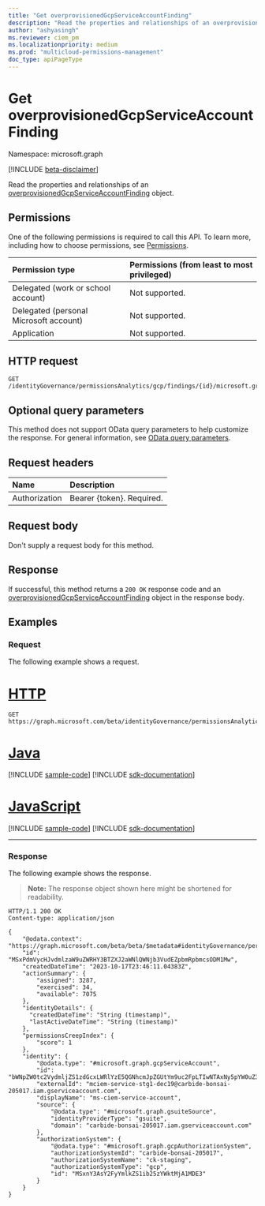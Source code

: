 ```yaml
---
title: "Get overprovisionedGcpServiceAccountFinding"
description: "Read the properties and relationships of an overprovisionedGcpServiceAccountFinding object."
author: "ashyasingh"
ms.reviewer: ciem_pm
ms.localizationpriority: medium
ms.prod: "multicloud-permissions-management"
doc_type: apiPageType
---
```


# Get overprovisionedGcpServiceAccountFinding
Namespace: microsoft.graph

[!INCLUDE [beta-disclaimer](../../includes/beta-disclaimer.md)]

Read the properties and relationships of an [overprovisionedGcpServiceAccountFinding](../resources/overprovisionedgcpserviceaccountfinding.md) object.

## Permissions

One of the following permissions is required to call this API. To learn more, including how to choose permissions, see [Permissions](/graph/permissions-reference).

|Permission type|Permissions (from least to most privileged)|
|:---|:---|
|Delegated (work or school account)|Not supported.|
|Delegated (personal Microsoft account)|Not supported.|
|Application|Not supported.|

## HTTP request

<!-- {
  "blockType": "ignored"
}
-->
``` http
GET /identityGovernance/permissionsAnalytics/gcp/findings/{id}/microsoft.graph.overprovisionedGcpServiceAccountFinding
```

## Optional query parameters

This method does not support OData query parameters to help customize the response. For general information, see [OData query parameters](/graph/query-parameters).

## Request headers

|Name|Description|
|:---|:---|
|Authorization|Bearer {token}. Required.|

## Request body
Don't supply a request body for this method.

## Response

If successful, this method returns a `200 OK` response code and an [overprovisionedGcpServiceAccountFinding](../resources/overprovisionedgcpserviceaccountfinding.md) object in the response body.

## Examples

### Request

The following example shows a request.
# [HTTP](#tab/http)
<!-- {
  "blockType": "request",
  "name": "get_overprovisionedgcpserviceaccountfinding"
}
-->
``` http
GET https://graph.microsoft.com/beta/identityGovernance/permissionsAnalytics/gcp/findings/MSxPdmVycHJvdmlzaW9uZWRHY3BTZXJ2aWNlQWNjb3VudEZpbmRpbmcsODM1Mw/microsoft.graph.overprovisionedGcpServiceAccountFinding
```

# [Java](#tab/java)
[!INCLUDE [sample-code](../includes/snippets/java/get-overprovisionedgcpserviceaccountfinding-java-snippets.md)]
[!INCLUDE [sdk-documentation](../includes/snippets/snippets-sdk-documentation-link.md)]

# [JavaScript](#tab/javascript)
[!INCLUDE [sample-code](../includes/snippets/javascript/get-overprovisionedgcpserviceaccountfinding-javascript-snippets.md)]
[!INCLUDE [sdk-documentation](../includes/snippets/snippets-sdk-documentation-link.md)]

---

### Response

The following example shows the response.
>**Note:** The response object shown here might be shortened for readability.
<!-- {
  "blockType": "response",
  "truncated": true,
  "@odata.type": "microsoft.graph.overprovisionedGcpServiceAccountFinding"
}
-->
``` http
HTTP/1.1 200 OK
Content-type: application/json

{
    "@odata.context": "https://graph.microsoft.com/beta/beta/$metadata#identityGovernance/permissionsAnalytics/gcp/findings/microsoft.graph.overprovisionedGcpServiceAccountFinding/$entity",
    "id": "MSxPdmVycHJvdmlzaW9uZWRHY3BTZXJ2aWNlQWNjb3VudEZpbmRpbmcsODM1Mw",
    "createdDateTime": "2023-10-17T23:46:11.04383Z",
    "actionSummary": {
        "assigned": 3287,
        "exercised": 34,
        "available": 7075
    },
    "identityDetails": {
      "createdDateTime": "String (timestamp)",
      "lastActiveDateTime": "String (timestamp)"
    },
    "permissionsCreepIndex": {
        "score": 1
    },
    "identity": {
        "@odata.type": "#microsoft.graph.gcpServiceAccount",
        "id": "bWNpZW0tc2VydmljZS1zdGcxLWRlYzE5QGNhcmJpZGUtYm9uc2FpLTIwNTAxNy5pYW0uZ3NlcnZpY2VhY2NvdW50LmNvbQ",
        "externalId": "mciem-service-stg1-dec19@carbide-bonsai-205017.iam.gserviceaccount.com",
        "displayName": "ms-ciem-service-account",
        "source": {
            "@odata.type": "#microsoft.graph.gsuiteSource",
            "identityProviderType": "gsuite",
            "domain": "carbide-bonsai-205017.iam.gserviceaccount.com"
        },
        "authorizationSystem": {
            "@odata.type": "#microsoft.graph.gcpAuthorizationSystem",
            "authorizationSystemId": "carbide-bonsai-205017",
            "authorizationSystemName": "ck-staging",
            "authorizationSystemType": "gcp",
            "id": "MSxnY3AsY2FyYmlkZS1ib25zYWktMjA1MDE3"
        }
    }
}
```
